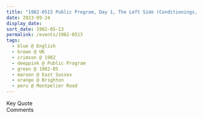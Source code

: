 ```yaml
---
title: "1982-0513 Public Program, Day 1, The Left Side (Conditionings, Left Side Problems and Left-sided Activities), Christchurch House, Montpelier Road, Brighton, East Sussex, UK"
date: 2023-09-24
display_date: 
sort_date: 1982-05-13
permalink: /events/1982-0513
tags:
  - blue @ English
  - brown @ UK
  - crimson @ 1982
  - deeppink @ Public Program
  - green @ 1982-05
  - maroon @ East Sussex
  - orange @ Brighton
  - peru @ Montpelier Road
---
```


<wave-list>
  <list-title color="green" width="75">Key Quote</list-title>
  <list-item color="BlanchedAlmond"  width="200"></list-item>
  <list-item color="Lavender"></list-item>
  <list-item color="BlanchedAlmond"></list-item>
</wave-list>

<br>

<wave-list>
  <list-title color="green" width="75">Comments</list-title>
  <list-item color="BlanchedAlmond"  width="200"></list-item>
  <list-item color="Lavender"></list-item>
  <list-item color="BlanchedAlmond"></list-item>
</wave-list>